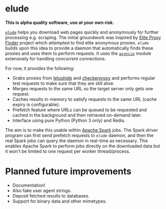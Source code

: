 elude
=====

**This is alpha quality software, use at your own risk.**

[`elude`](https://github.com/leonth/elude) helps you download web pages quickly and anonymously for further processing e.g. scraping. The initial groundwork was inspired by [Elite Proxy Finder](https://github.com/DanMcInerney/elite-proxy-finder) project which attempted to find elite anonymous proxies. `elude` builds upon this idea to provide a daemon that automatically finds these proxies and uses them to perform requests. It uses the [`asyncio`](https://docs.python.org/3/library/asyncio.html) module extensively for handling concurrent connections.

For now, it provides the following:

* Grabs proxies from [letushide](http://letushide.com) and [checkerproxy](http://checkerproxy.net) and performs regular test requests to make sure that they are still alive.
* Merges requests to the same URL so the target server only gets one request.
* Caches results in-memory to satisfy requests to the same URL (cache expiry is configurable).
* Prefetch feature where URLs can be queued to be requested and cached in the background and then retrieved on-demand later.
* Interface using pure Python (Python 3 only) and Redis.

The aim is to make this usable within [Apache Spark](http://spark.apache.org/) jobs. The Spark driver program can first send prefetch requests to `elude` daemon, and then the real Spark jobs can query the daemon in real-time as necessary. This enables Apache Spark to perform jobs directly on the downloaded data but it won't be limited to one request per worker thread/process.

Planned future improvements
===========================

* Documentation!
* Also fake user agent strings.
* Deposit fetched results to databases.
* Support for binary data and other mimetypes.

